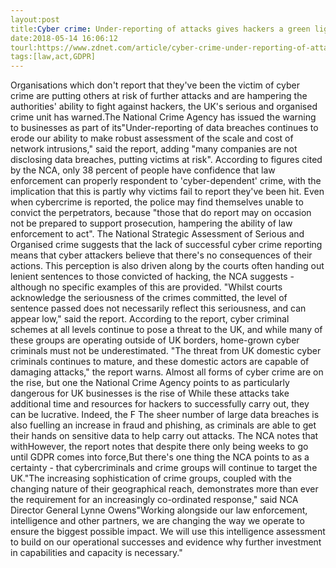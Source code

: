```yaml
---
layout:post
title:Cyber crime: Under-reporting of attacks gives hackers a green light, say police
date:2018-05-14 16:06:12
tourl:https://www.zdnet.com/article/cyber-crime-under-reporting-of-attacks-gives-hackers-a-green-light-say-police/
tags:[law,act,GDPR]
---
```

Organisations which don't report that they've been the victim of cyber crime are putting others at risk of further attacks and are hampering the authorities' ability to fight against hackers, the UK's serious and organised crime unit has warned.The National Crime Agency has issued the warning to businesses as part of its"Under-reporting of data breaches continues to erode our ability to make robust assessment of the scale and cost of network intrusions," said the report, adding "many companies are not disclosing data breaches, putting victims at risk". According to figures cited by the NCA, only 38 percent of people have confidence that law enforcement can properly respondent to 'cyber-dependent' crime, with the implication that this is partly why victims fail to report they've been hit. Even when cybercrime is reported, the police may find themselves unable to convict the perpetrators, because "those that do report may on occasion not be prepared to support prosecution, hampering the ability of law enforcement to act". The National Strategic Assessment of Serious and Organised crime suggests that the lack of successful cyber crime reporting means that cyber attackers believe that there's no consequences of their actions. This perception is also driven along by the courts often handing out lenient sentences to those convicted of hacking, the NCA suggests - although no specific examples of this are provided. "Whilst courts acknowledge the seriousness of the crimes committed, the level of sentence passed does not necessarily reflect this seriousness, and can appear low," said the report. According to the report, cyber criminal schemes at all levels continue to pose a threat to the UK, and while many of these groups are operating outside of UK borders, home-grown cyber criminals must not be underestimated. "The threat from UK domestic cyber criminals continues to mature, and these domestic actors are capable of damaging attacks," the report warns. Almost all forms of cyber crime are on the rise, but one the National Crime Agency points to as particularly dangerous for UK businesses is the rise of While these attacks take additional time and resources for hackers to successfully carry out, they can be lucrative. Indeed, the F The sheer number of large data breaches is also fuelling an increase in fraud and phishing, as criminals are able to get their hands on sensitive data to help carry out attacks. The NCA notes that withHowever, the report notes that despite there only being weeks to go until GDPR comes into force,But there's one thing the NCA points to as a certainty - that cybercriminals and crime groups will continue to target the UK."The increasing sophistication of crime groups, coupled with the changing nature of their geographical reach, demonstrates more than ever the requirement for an increasingly co-ordinated response," said NCA Director General Lynne Owens"Working alongside our law enforcement, intelligence and other partners, we are changing the way we operate to ensure the biggest possible impact. We will use this intelligence assessment to build on our operational successes and evidence why further investment in capabilities and capacity is necessary."